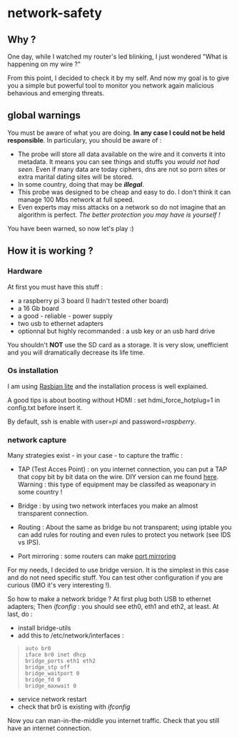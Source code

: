 # network-safety

## Why ?

One day, while I watched my router's led blinking, I just wondered "What is
happening on my wire ?"

From this point, I decided to check it by my self. And now my goal is to give
you a simple but powerful tool to monitor you network again malicious behavious
and emerging threats.

## global warnings

You must be aware of what you are doing. **In any case I could not be held
responsible**. In particulary, you should be aware of :

* The probe will store all data available on the wire and it converts it into
metadata. It means you can see things and stuffs you *would not had seen*.
Even if many data are today ciphers, dns are not so porn sites or extra marital
dating sites will be stored.
* In some country, doing that may be ***illegal***.
* This probe was designed to be cheap and easy to do. I don't think it can
manage 100 Mbs network at full speed.
* Even experts may miss attacks on a network so do not imagine that an
algorithm is perfect. *The better protection you may have is yourself !*

You have been warned, so now let's play :)

## How it is working ?

### Hardware

At first you must have this stuff :

* a raspberry pi 3 board (I hadn't tested other board)
* a 16 Gb board
* a good - reliable - power supply
* two usb to ethernet adapters
* optionnal but highly recommanded : a usb key or an usb hard drive

You shouldn't **NOT** use the SD card as a storage. It is very slow, unefficient
and you will dramatically decrease its life time.

### Os installation

I am using [Rasbian lite](https://www.raspberrypi.org/downloads/raspbian/) and
the installation process is well explained.

A good tips is about booting without HDMI : set hdmi_force_hotplug=1 in
config.txt before insert it.

By default, ssh is enable with user=*pi* and password=*raspberry*.

### network capture

Many strategies exist - in your case - to capture the traffic :

* TAP (Test Acces Point) : on you internet connection, you can put a TAP that
copy bit by bit data on the wire. DIY version can me found
[here](http://lmgtfy.com/?q=tap+network+diy). Warning : this type of equipment
may be classifed as weaponary in some country !

* Bridge : by using two network interfaces you make an almost transparent
connection.

* Routing : About the same as bridge bu not transparent; using iptable you
can add rules for routing and even rules to protect you network
(see IDS vs IPS).

* Port mirroring : some routers can make
[port mirroring](https://en.wikipedia.org/wiki/Port_mirroring)

For my needs, I decided to use bridge version. It is the simplest in this case
and do not need specific stuff. You can test other configuration if you are
curious (IMO it's very interesting !).

So how to make a network bridge ? At first plug both USB to
ethernet adapters; Then *ifconfig* : you should
see eth0, eth1 and eth2, at least. At last, do :

* install bridge-utils
* add this to /etc/network/interfaces :
>     auto br0
>     iface br0 inet dhcp
>     bridge_ports eth1 eth2
>     bridge_stp off
>     bridge_waitport 0
>     bridge_fd 0
>     bridge_maxwait 0

* service network restart
* check that br0 is existing with *ifconfig*

Now you can man-in-the-middle you internet traffic. Check that you still have an internet connection.
